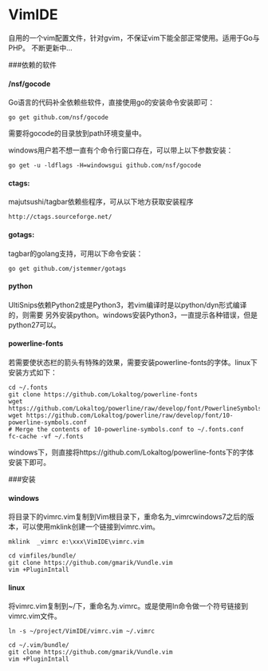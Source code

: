 VimIDE
======

自用的一个vim配置文件，针对gvim，不保证vim下能全部正常使用。适用于Go与PHP。
不断更新中...



###依赖的软件

#### /nsf/gocode
Go语言的代码补全依赖些软件，直接使用go的安装命令安装即可：

    go get github.com/nsf/gocode

需要将gocode的目录放到path环境变量中。

windows用户若不想一直有个命令行窗口存在，可以带上以下参数安装：

    go get -u -ldflags -H=windowsgui github.com/nsf/gocode

#### ctags:
majutsushi/tagbar依赖些程序，可从以下地方获取安装程序

    http://ctags.sourceforge.net/

#### gotags:
tagbar的golang支持，可用以下命令安装：

    go get github.com/jstemmer/gotags

#### python
UltiSnips依赖Python2或是Python3，若vim编译时是以python/dyn形式编译的，则需要
另外安装python。windows安装Python3，一直提示各种错误，但是python27可以。

#### powerline-fonts
若需要使状态栏的箭头有特殊的效果，需要安装powerline-fonts的字体。linux下安装方式如下：

    cd ~/.fonts
    git clone https://github.com/Lokaltog/powerline-fonts
    wget https://github.com/Lokaltog/powerline/raw/develop/font/PowerlineSymbols.otf
    wget https://github.com/Lokaltog/powerline/raw/develop/font/10-powerline-symbols.conf
    # Merge the contents of 10-powerline-symbols.conf to ~/.fonts.conf
    fc-cache -vf ~/.fonts

windows下，则直接将https://github.com/Lokaltog/powerline-fonts下的字体安装下即可。


###安装


#### windows
将目录下的vimrc.vim复制到Vim根目录下，重命名为_vimrcwindows7之后的版
本，可以使用mklink创建一个链接到vimrc.vim。

    mklink  _vimrc e:\xxx\VimIDE\vimrc.vim

    cd vimfiles/bundle/
    git clone https://github.com/gmarik/Vundle.vim
    vim +PluginIntall


#### linux
将vimrc.vim复制到~/下，重命名为.vimrc。或是使用ln命令做一个符号链接到vimrc.vim文件。

    ln -s ~/project/VimIDE/vimrc.vim ~/.vimrc

    cd ~/.vim/bundle/
    git clone https://github.com/gmarik/Vundle.vim
    vim +PluginIntall

